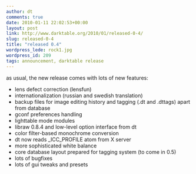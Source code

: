 ```yaml
---
author: dt
comments: true
date: 2010-01-11 22:02:53+00:00
layout: post
link: http://www.darktable.org/2010/01/released-0-4/
slug: released-0-4
title: "released 0.4"
wordpress_lede: rock1.jpg
wordpress_id: 209
tags: announcement, darktable release
---
```


as usual, the new release comes with lots of new features:

* lens defect correction (lensfun)
* internationalization (russian and swedish translation)
* backup files for image editing history and tagging (.dt and .dttags) apart from database
* gconf preferences handling
* lighttable mode modules
* libraw 0.8.4 and low-level option interface from dt
* color filter-based monochrome conversion
* dt now reads _ICC_PROFILE atom from X server
* more sophisticated white balance
* core database layout prepared for tagging system (to come in 0.5)
* lots of bugfixes
* lots of gui tweaks and presets
